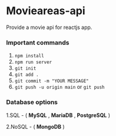# Movieareas-api

Provide a movie api for reactjs app.

### Important commands

1. `npm install`
2. `npm run server`
3. `git init`
4. `git add .`
5. `git commit -m "YOUR MESSAGE"`
6. `git push -u origin main` or `git push`


### Database options

1.SQL - ( **MySQL** , **MariaDB** , **PostgreSQL** )

2.NoSQL - ( **MongoDB** )
